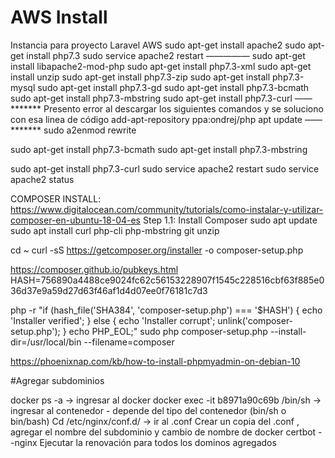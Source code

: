 # AWS Install
Instancia para proyecto Laravel AWS
sudo apt-get install apache2
sudo apt-get install php7.3
sudo service apache2 restart
—————
sudo apt-get install libapache2-mod-php
sudo apt-get install php7.3-xml
sudo apt-get install unzip
sudo apt-get install php7.3-zip
sudo apt-get install php7.3-mysql
sudo apt-get install php7.3-gd
sudo apt-get install php7.3-bcmath
sudo apt-get install php7.3-mbstring
sudo apt-get install php7.3-curl
——******* Presento error al descargar los siguientes comandos y se soluciono con esa linea de código
add-apt-repository ppa:ondrej/php
apt update
——*******
sudo a2enmod rewrite

sudo apt-get install php7.3-bcmath
sudo apt-get install php7.3-mbstring

sudo apt-get install php7.3-curl
sudo service apache2 restart
sudo service apache2 status


COMPOSER INSTALL: https://www.digitalocean.com/community/tutorials/como-instalar-y-utilizar-composer-en-ubuntu-18-04-es
Step 1.1: Install Composer
sudo apt update
sudo apt install curl php-cli php-mbstring git unzip

cd ~
curl -sS https://getcomposer.org/installer -o composer-setup.php

https://composer.github.io/pubkeys.html
HASH=756890a4488ce9024fc62c56153228907f1545c228516cbf63f885e036d37e9a59d27d63f46af1d4d07ee0f76181c7d3


php -r "if (hash_file('SHA384', 'composer-setup.php') === '$HASH') { echo 'Installer verified'; } else { echo 'Installer corrupt'; unlink('composer-setup.php'); } echo PHP_EOL;"
sudo php composer-setup.php --install-dir=/usr/local/bin --filename=composer


https://phoenixnap.com/kb/how-to-install-phpmyadmin-on-debian-10

#Agregar subdominios 

docker ps -a -> ingresar al docker
docker exec -it b8971a90c69b /bin/sh -> ingresar al contenedor - depende del tipo del contenedor (bin/sh o bin/bash)
Cd /etc/nginx/conf.d/ -> ir al .conf
Crear un copia del .conf , agregar el nombre del subdominio y cambio de nombre de docker
certbot --nginx
Ejecutar la renovación para todos los dominos agregados
